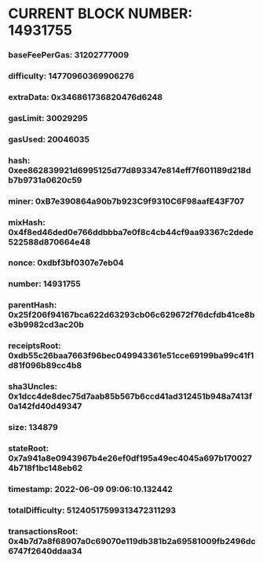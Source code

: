 # CURRENT BLOCK NUMBER: 14931755

### baseFeePerGas: 31202777009
### difficulty: 14770960369906276
### extraData: 0x346861736820476d6248
### gasLimit: 30029295
### gasUsed: 20046035
### hash: 0xee862839921d6995125d77d893347e814eff7f601189d218db7b9731a0620c59
### miner: 0xB7e390864a90b7b923C9f9310C6F98aafE43F707
### mixHash: 0x4f8ed46ded0e766ddbbba7e0f8c4cb44cf9aa93367c2dede522588d870664e48
### nonce: 0xdbf3bf0307e7eb04
### number: 14931755
### parentHash: 0x25f206f94167bca622d63293cb06c629672f76dcfdb41ce8be3b9982cd3ac20b
### receiptsRoot: 0xdb55c26baa7663f96bec049943361e51cce69199ba99c41f1d81f096b89cc4b8
### sha3Uncles: 0x1dcc4de8dec75d7aab85b567b6ccd41ad312451b948a7413f0a142fd40d49347
### size: 134879
### stateRoot: 0x7a941a8e0943967b4e26ef0df195a49ec4045a697b1700274b718f1bc148eb62
### timestamp: 2022-06-09 09:06:10.132442
### totalDifficulty: 51240517599313472311293
### transactionsRoot: 0x4b7d7a8f68907a0c69070e119db381b2a69581009fb2496dc6747f2640ddaa34
